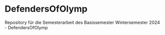 # DefendersOfOlymp
Repository für die Semesterarbeit des Basissemester Wintersemester 2024 - DefendersOfOlymp
